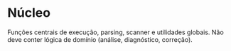 # Núcleo

Funções centrais de execução, parsing, scanner e utilidades globais. Não deve conter lógica de domínio (análise, diagnóstico, correção).
